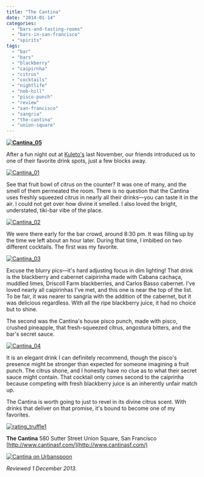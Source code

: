 ```yaml
---
title: "The Cantina"
date: "2014-01-14"
categories: 
  - "bars-and-tasting-rooms"
  - "bars-in-san-francisco"
  - "spirits"
tags: 
  - "bar"
  - "bars"
  - "blackberry"
  - "caipirnha"
  - "citrus"
  - "cocktails"
  - "nightlife"
  - "nob-hill"
  - "pisco-punch"
  - "review"
  - "san-francisco"
  - "sangria"
  - "the-cantina"
  - "union-square"
---
```


**[![Cantina_05](http://s3.amazonaws.com/thegourmez-wpmedia/2013/12/Cantina_05-332x500.jpg)](http://www.thegourmez.com/2014/01/the-cantina/cantina_05/)**

After a fun night out at [Kuleto's](http://www.thegourmez.com/2013/12/kuletos/) last November, our friends introduced us to one of their favorite drink spots, just a few blocks away.

[![Cantina_01](http://s3.amazonaws.com/thegourmez-wpmedia/2013/12/Cantina_01-332x500.jpg)](http://www.thegourmez.com/2014/01/the-cantina/cantina_01/)

See that fruit bowl of citrus on the counter? It was one of many, and the smell of them permeated the room. There is no question that the Cantina uses freshly squeezed citrus in nearly all their drinks—you can taste it in the air. I could not get over how divine it smelled. I also loved the bright, understated, tiki-bar vibe of the place.

[![Cantina_02](http://s3.amazonaws.com/thegourmez-wpmedia/2013/12/Cantina_02-367x500.jpg)](http://www.thegourmez.com/2014/01/the-cantina/cantina_02/)

We were there early for the bar crowd, around 8:30 pm. It was filling up by the time we left about an hour later. During that time, I imbibed on two different cocktails. The first was my favorite.

[![Cantina_03](http://s3.amazonaws.com/thegourmez-wpmedia/2013/12/Cantina_03-332x500.jpg)](http://www.thegourmez.com/2014/01/the-cantina/cantina_03/)

Excuse the blurry pics—it's hard adjusting focus in dim lighting! That drink is the blackberry and cabernet caipirinha made with Cabana cachaça, muddled limes, Driscoll Farm blackberries, and Carlos Basso cabernet. I've loved nearly all caipirinhas I've met, and this one is near the top of the list. To be fair, it was nearer to sangria with the addition of the cabernet, but it was delicious regardless. With all the ripe blackberry juice, it had no choice but to shine.

The second was the Cantina's house pisco punch, made with pisco, crushed pineapple, that fresh-squeezed citrus, angostura bitters, and the bar's secret sauce.

[![Cantina_04](http://s3.amazonaws.com/thegourmez-wpmedia/2013/12/Cantina_04-495x500.jpg)](http://www.thegourmez.com/2014/01/the-cantina/cantina_04/)

It is an elegant drink I can definitely recommend, though the pisco's presence might be stronger than expected for someone imagining a fruit punch. The citrus shone, and I honestly have no clue as to what their secret sauce might contain. That cocktail only comes second to the caiprinha because competing with fresh blackberry juice is an inherently unfair match up.

The Cantina is worth going to just to revel in its divine citrus scent. With drinks that deliver on that promise, it's bound to become one of my favorites.

[![rating_truffle1](http://s3.amazonaws.com/thegourmez-wpmedia/2009/02/rating_truffle1.gif)](http://www.thegourmez.com/2009/02/silk-hope-winery-nc-traminette-2007/rating_truffle1/)

**The Cantina** 580 Sutter Street Union Square, San Francisco [http://www.cantinasf.com/](http://www.cantinasf.com/)

[![Cantina on Urbanspoon](http://www.urbanspoon.com/b/link/352961/minilink.gif)](http://www.urbanspoon.com/r/6/352961/restaurant/Nob-Hill/Cantina-San-Francisco)

_Reviewed 1 December 2013._
